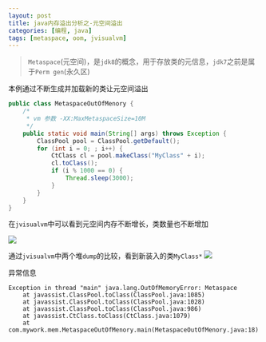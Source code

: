 ```yaml
---
layout: post
title: java内存溢出分析之-元空间溢出
categories: [编程, java]
tags: [metaspace, oom, jvisualvm]
---
```


> `Metaspace`(元空间)，是`jdk8`的概念，用于存放类的元信息，`jdk7`之前是属于`Perm gen`(永久区)

本例通过不断生成并加载新的类让元空间溢出
```java
public class MetaspaceOutOfMenory {
    /*
     * vm 参数 -XX:MaxMetaspaceSize=10M
     */
    public static void main(String[] args) throws Exception {
        ClassPool pool = ClassPool.getDefault();
        for (int i = 0; ; i++) {
            CtClass cl = pool.makeClass("MyClass" + i);
            cl.toClass();
            if (i % 1000 == 0) {
                Thread.sleep(3000);
            }
        }
    }
}
```

在`jvisualvm`中可以看到元空间内存不断增长，类数量也不断增加

![]({{site.url}}/public/images/2017-06-30-java-metaspace-out-of-memory-1.png)

通过`jvisualvm`中两个堆`dump`的比较，看到新装入的类`MyClass*`
![]({{site.url}}/public/images/2017-06-30-java-metaspace-out-of-memory-2.png)

异常信息
```
Exception in thread "main" java.lang.OutOfMemoryError: Metaspace
	at javassist.ClassPool.toClass(ClassPool.java:1085)
	at javassist.ClassPool.toClass(ClassPool.java:1028)
	at javassist.ClassPool.toClass(ClassPool.java:986)
	at javassist.CtClass.toClass(CtClass.java:1079)
	at com.mywork.mem.MetaspaceOutOfMenory.main(MetaspaceOutOfMenory.java:18)
```